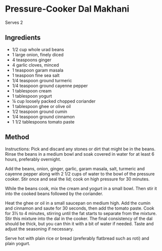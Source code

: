 # Pressure-Cooker Dal Makhani

Serves 2

## Ingredients

- 1/2 cup whole urad beans
- 1 large onion, finely diced
- 4 teaspoons ginger
- 4 garlic cloves, minced
- 1 teaspoon garam masala
- 1 teaspoon fine sea salt
- 1/4 teaspoon ground turmeric
- 1/4 teaspoon ground cayenne pepper
- 1 tablespoon cream
- 1 tablespoon yogurt
- ¼ cup loosely packed chopped coriander
- 1 tablespoon ghee or olive oil
- 1/2 teaspoon ground cumin
- 1/4 teaspoon ground cinnamon
- 1 1/2 tablespoons tomato paste

## Method

Instructions: Pick and discard any stones or dirt that might be in the beans. Rinse the beans in a medium bowl and soak covered in water for at least 6 hours, preferably overnight.

Add the beans, onion, ginger, garlic, garam masala, salt, turmeric and cayenne pepper along with 2 1/2 cups of water to the bowl of the pressure cooker. Stir once and seal the lid; cook on high pressure for 30 minutes.

While the beans cook, mix the cream and yogurt in a small bowl. Then stir it into the cooked beans followed by the coriander.

Heat the ghee or oil in a small saucepan on medium high. Add the cumin and cinnamon and saute for 30 seconds, then add the tomato paste. Cook for 3½ to 4 minutes, stirring until the fat starts to separate from the mixture. Stir this mixture into the dal in the cooker. The final consistency of the dal should be thick, but you can thin it with a bit of water if needed. Taste and adjust the seasoning if necessary.

Serve hot with plain rice or bread (preferably flatbread such as roti) and plain yogurt.

